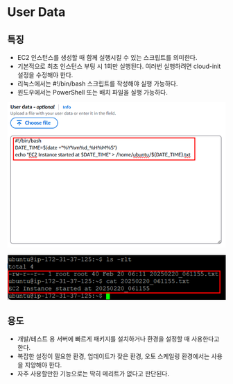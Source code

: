 # User Data

## 특징

- EC2 인스턴스를 생성할 때 함께 실행시킬 수 있는 스크립트를 의미한다.
- 기본적으로 최초 인스턴스 부팅 시 1회만 실행된다. 여러번 실행하려면 cloud-init 설정을 수정해야 한다.
- 리눅스에서는 #!/bin/bash 스크립트를 작성해야 실행 가능하다.
- 윈도우에서는 PowerShell 또는 배치 파일을 실행 가능하다.

![alt text](20250220_151040.png)

![alt text](20250220_151708.png)

## 용도

- 개발/테스트 용 서버에 빠르게 패키지를 설치하거나 환경을 설정할 때 사용한다고 한다.
- 복잡한 설정이 필요한 환경, 업데이트가 잦은 환경, 오토 스케일링 환경에서는 사용을 지양해야 한다.
- 자주 사용할만한 기능으로는 딱히 메리트가 없다고 판단된다.